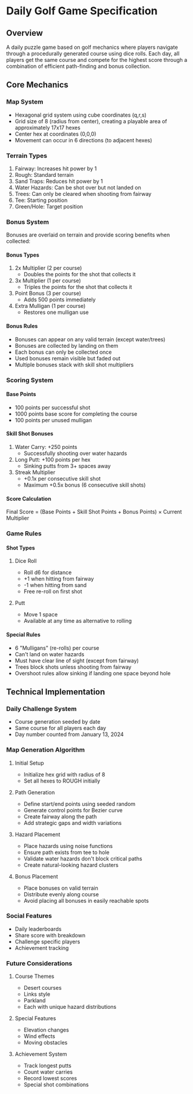 # Daily Golf Game Specification

## Overview

A daily puzzle game based on golf mechanics where players navigate through a procedurally generated course using dice rolls. Each day, all players get the same course and compete for the highest score through a combination of efficient path-finding and bonus collection.

## Core Mechanics

### Map System

- Hexagonal grid system using cube coordinates (q,r,s)
- Grid size of 8 (radius from center), creating a playable area of approximately 17x17 hexes
- Center hex at coordinates (0,0,0)
- Movement can occur in 6 directions (to adjacent hexes)

### Terrain Types

1. Fairway: Increases hit power by 1
2. Rough: Standard terrain
3. Sand Traps: Reduces hit power by 1
4. Water Hazards: Can be shot over but not landed on
5. Trees: Can only be cleared when shooting from fairway
6. Tee: Starting position
7. Green/Hole: Target position

### Bonus System

Bonuses are overlaid on terrain and provide scoring benefits when collected:

#### Bonus Types

1. 2x Multiplier (2 per course)
   - Doubles the points for the shot that collects it
2. 3x Multiplier (1 per course)
   - Triples the points for the shot that collects it
3. Point Bonus (3 per course)
   - Adds 500 points immediately
4. Extra Mulligan (1 per course)
   - Restores one mulligan use

#### Bonus Rules

- Bonuses can appear on any valid terrain (except water/trees)
- Bonuses are collected by landing on them
- Each bonus can only be collected once
- Used bonuses remain visible but faded out
- Multiple bonuses stack with skill shot multipliers

### Scoring System

#### Base Points

- 100 points per successful shot
- 1000 points base score for completing the course
- 100 points per unused mulligan

#### Skill Shot Bonuses

1. Water Carry: +250 points
   - Successfully shooting over water hazards
2. Long Putt: +100 points per hex
   - Sinking putts from 3+ spaces away
3. Streak Multiplier
   - +0.1x per consecutive skill shot
   - Maximum +0.5x bonus (6 consecutive skill shots)

#### Score Calculation

Final Score = (Base Points + Skill Shot Points + Bonus Points) × Current Multiplier

### Game Rules

#### Shot Types

1. Dice Roll

   - Roll d6 for distance
   - +1 when hitting from fairway
   - -1 when hitting from sand
   - Free re-roll on first shot

2. Putt
   - Move 1 space
   - Available at any time as alternative to rolling

#### Special Rules

- 6 "Mulligans" (re-rolls) per course
- Can't land on water hazards
- Must have clear line of sight (except from fairway)
- Trees block shots unless shooting from fairway
- Overshoot rules allow sinking if landing one space beyond hole

## Technical Implementation

### Daily Challenge System

- Course generation seeded by date
- Same course for all players each day
- Day number counted from January 13, 2024

### Map Generation Algorithm

1. Initial Setup

   - Initialize hex grid with radius of 8
   - Set all hexes to ROUGH initially

2. Path Generation

   - Define start/end points using seeded random
   - Generate control points for Bezier curve
   - Create fairway along the path
   - Add strategic gaps and width variations

3. Hazard Placement

   - Place hazards using noise functions
   - Ensure path exists from tee to hole
   - Validate water hazards don't block critical paths
   - Create natural-looking hazard clusters

4. Bonus Placement
   - Place bonuses on valid terrain
   - Distribute evenly along course
   - Avoid placing all bonuses in easily reachable spots

### Social Features

- Daily leaderboards
- Share score with breakdown
- Challenge specific players
- Achievement tracking

### Future Considerations

1. Course Themes

   - Desert courses
   - Links style
   - Parkland
   - Each with unique hazard distributions

2. Special Features

   - Elevation changes
   - Wind effects
   - Moving obstacles

3. Achievement System
   - Track longest putts
   - Count water carries
   - Record lowest scores
   - Special shot combinations
